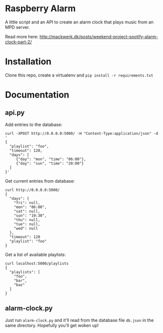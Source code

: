Raspberry Alarm
===============

A little script and an API to create an alarm clock that plays music from an
MPD server.

Read more here: http://mackwerk.dk/posts/weekend-project-spotify-alarm-clock-part-2/

# Installation

Clone this repo, create a virtualenv and `pip install -r requirements.txt`

# Documentation

## api.py

Add entries to the database:

    curl -XPOST http://0.0.0.0:5000/ -H "Content-Type:application/json" -d '
    {
      "playlist": "foo",
      "timeout": 120,
      "days": [
         {"day": "mon", "time": "06:00"},
         {"day": "sun", "time": "20:00"}
      ]
    }'

Get current entries from database:

    curl http://0.0.0.0:5000/
    {
      "days": {
        "fri": null,
        "mon": "06:00",
        "sat": null,
        "sun": "19:30",
        "thu": null,
        "tue": null,
        "wed": null
      },
      "timeout": 120
      "playlist": "foo"
    }

Get a list of available playlists:

    curl localhost:5000/playlists
    {
      "playlists": [
        "foo",
        "bar",
        "baz"
      ]
    }

## alarm-clock.py

Just run `alarm-clock.py` and it'll read from the database file `db.json` in 
the same directory. Hopefully you'll get woken up!
